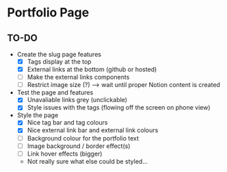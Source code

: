 # Portfolio Page

## TO-DO

- Create the slug page features
    - [X] Tags display at the top
    - [X] External links at the bottom (github or hosted)
    - [ ] Make the external links components
    - [ ] Restrict image size (?) --> wait until proper Notion content is created
- Test the page and features
    - [X] Unavaliable links grey (unclickable)
    - [X] Style issues with the tags (flowing off the screen on phone view)  
- Style the page
    - [X] Nice tag bar and tag colours
    - [X] Nice external link bar and external link colours
    - [ ] Background colour for the portfolio text
    - [ ] Image background / border effect(s)
    - [ ] Link hover effects (bigger)
    - Not really sure what else could be styled... 
